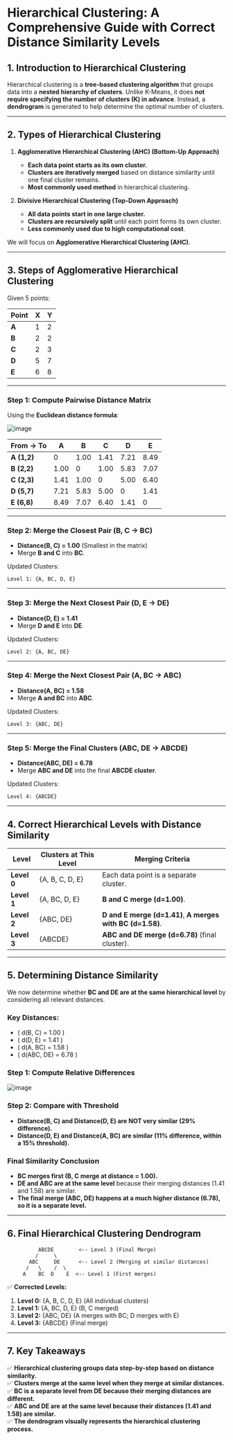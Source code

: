 # **Hierarchical Clustering: A Comprehensive Guide with Correct Distance Similarity Levels**  

## **1. Introduction to Hierarchical Clustering**  
Hierarchical clustering is a **tree-based clustering algorithm** that groups data into a **nested hierarchy of clusters**. Unlike K-Means, it does **not require specifying the number of clusters (K) in advance**. Instead, a **dendrogram** is generated to help determine the optimal number of clusters.

---

## **2. Types of Hierarchical Clustering**
1. **Agglomerative Hierarchical Clustering (AHC) (Bottom-Up Approach)**  
   - **Each data point starts as its own cluster.**  
   - **Clusters are iteratively merged** based on distance similarity until one final cluster remains.  
   - **Most commonly used method** in hierarchical clustering.

2. **Divisive Hierarchical Clustering (Top-Down Approach)**  
   - **All data points start in one large cluster.**  
   - **Clusters are recursively split** until each point forms its own cluster.  
   - **Less commonly used due to high computational cost**.

We will focus on **Agglomerative Hierarchical Clustering (AHC)**.

---

## **3. Steps of Agglomerative Hierarchical Clustering**
Given 5 points:

| Point | X  | Y  |
|--------|----|----|
| **A** | 1  | 2  |
| **B** | 2  | 2  |
| **C** | 2  | 3  |
| **D** | 5  | 7  |
| **E** | 6  | 8  |

---

### **Step 1: Compute Pairwise Distance Matrix**
Using the **Euclidean distance formula**:

![image](https://github.com/user-attachments/assets/13dd1c26-0f01-495c-8830-3f72df551dba)

| From → To  | A  | B  | C  | D  | E  |
|------------|----|----|----|----|----|
| **A (1,2)** | 0  | 1.00 | 1.41 | 7.21 | 8.49 |
| **B (2,2)** | 1.00 | 0  | 1.00 | 5.83 | 7.07 |
| **C (2,3)** | 1.41 | 1.00 | 0  | 5.00 | 6.40 |
| **D (5,7)** | 7.21 | 5.83 | 5.00 | 0  | 1.41 |
| **E (6,8)** | 8.49 | 7.07 | 6.40 | 1.41 | 0  |

---

### **Step 2: Merge the Closest Pair (B, C → BC)**
- **Distance(B, C) = 1.00** (Smallest in the matrix)
- Merge **B and C** into **BC**.

Updated Clusters:
```
Level 1: {A, BC, D, E}
```

---

### **Step 3: Merge the Next Closest Pair (D, E → DE)**
- **Distance(D, E) = 1.41**
- Merge **D and E** into **DE**.

Updated Clusters:
```
Level 2: {A, BC, DE}
```

---

### **Step 4: Merge the Next Closest Pair (A, BC → ABC)**
- **Distance(A, BC) = 1.58**
- Merge **A and BC** into **ABC**.

Updated Clusters:
```
Level 3: {ABC, DE}
```

---

### **Step 5: Merge the Final Clusters (ABC, DE → ABCDE)**
- **Distance(ABC, DE) = 6.78**
- Merge **ABC and DE** into the final **ABCDE cluster**.

Updated Clusters:
```
Level 4: {ABCDE}
```

---

## **4. Correct Hierarchical Levels with Distance Similarity**
| **Level** | **Clusters at This Level** | **Merging Criteria** |
|-----------|----------------------------|------------------------|
| **Level 0** | {A, B, C, D, E} | Each data point is a separate cluster. |
| **Level 1** | {A, BC, D, E} | **B and C merge (d=1.00)**. |
| **Level 2** | {ABC, DE} | **D and E merge (d=1.41)**, **A merges with BC (d=1.58)**. |
| **Level 3** | {ABCDE} | **ABC and DE merge (d=6.78)** (final cluster). |

---

## **5. Determining Distance Similarity**
We now determine whether **BC and DE are at the same hierarchical level** by considering all relevant distances.

### **Key Distances:**
- \( d(B, C) = 1.00 \)
- \( d(D, E) = 1.41 \)
- \( d(A, BC) = 1.58 \)
- \( d(ABC, DE) = 6.78 \)

### **Step 1: Compute Relative Differences**
![image](https://github.com/user-attachments/assets/779e9991-b996-4fe2-ba0e-4408c09d4a6c)

### **Step 2: Compare with Threshold**
- **Distance(B, C) and Distance(D, E) are NOT very similar (29% difference).**
- **Distance(D, E) and Distance(A, BC) are similar (11% difference, within a 15% threshold).**

### **Final Similarity Conclusion**
- **BC merges first (B, C merge at distance = 1.00).**
- **DE and ABC are at the same level** because their merging distances (1.41 and 1.58) are similar.
- **The final merge (ABC, DE) happens at a much higher distance (6.78), so it is a separate level.**

---

## **6. Final Hierarchical Clustering Dendrogram**
```
          ABCDE        <-- Level 3 (Final Merge)
         /     \
       ABC     DE      <-- Level 2 (Merging at similar distances)
      /   \    /  \
     A    BC  D    E  <-- Level 1 (First merges)

```

✅ **Corrected Levels:**
1. **Level 0:** {A, B, C, D, E} (All individual clusters)
2. **Level 1:** {A, BC, D, E} (B, C merged)
3. **Level 2:** {ABC, DE} (A merges with BC; D merges with E)
4. **Level 3:** {ABCDE} (Final merge)

---

## **7. Key Takeaways**
✅ **Hierarchical clustering groups data step-by-step based on distance similarity.**  
✅ **Clusters merge at the same level when they merge at similar distances.**  
✅ **BC is a separate level from DE because their merging distances are different.**  
✅ **ABC and DE are at the same level because their distances (1.41 and 1.58) are similar.**  
✅ **The dendrogram visually represents the hierarchical clustering process.**  
